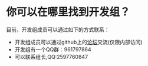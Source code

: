 # 你可以在哪里找到开发组？
<!--truncate-->
目前，开发组成员可以通过如下的方式联系：
- 开发组成员可以通过github上的[论坛](https://github.com/ZSCNetSupportDept/forum/discussions)交流(仅限内部访问)
- 开发组有一个QQ群：961797864
- 可以联系组长,QQ:2597760847
